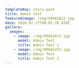 ```yaml
---
templateKey: story-post
title: Admin Test
featuredimage: /img/698A1813.jpg
date: 2020-02-17T00:05:18.428Z
gallery:
  images:
    - image: /img/698A1813.jpg
      model: Admin Test
      title: Admin Test 1
    - image: /img/698A2253.jpg
      model: Admin Test
      title: Admin Test 2
---
```


